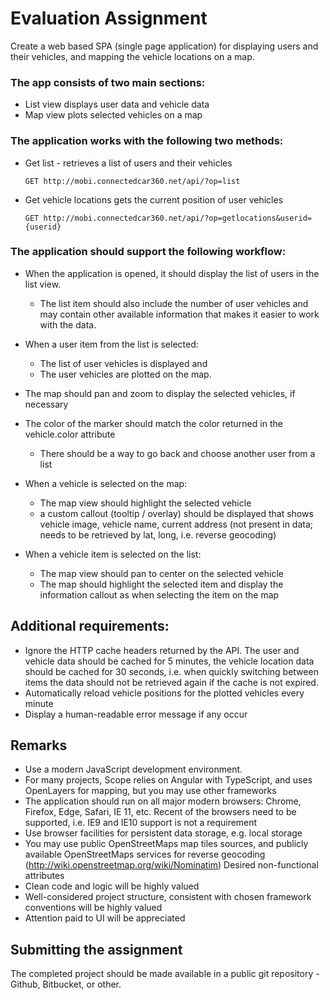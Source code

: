 # Evaluation Assignment

Create a web based SPA (single page application) for displaying users and their vehicles, and mapping the vehicle locations on a map.

### The app consists of two main sections:
* List view displays user data and vehicle data
* Map view plots selected vehicles on a map

### The application works with the following two methods:
* Get list - retrieves a list of users and their vehicles
    ```
    GET http://mobi.connectedcar360.net/api/?op=list
    ```
* Get vehicle locations gets the current position of user vehicles
    ```
    GET http://mobi.connectedcar360.net/api/?op=getlocations&userid={userid}
    ```

### The application should support the following workflow:
* When the application is opened, it should display the list of users in the list view.
    * The list item should also include the number of user vehicles and may contain other available
information that makes it easier to work with the data.

*  When a user item from the list is selected:
    * The list of user vehicles is displayed and
    * The user vehicles are plotted on the map.
*  The map should pan and zoom to display the selected vehicles, if necessary
*  The color of the marker should match the color returned in the vehicle.color attribute
    * There should be a way to go back and choose another user from a list
*  When a vehicle is selected on the map:
    * The map view should highlight the selected vehicle
    * a custom callout (tooltip / overlay) should be displayed that shows vehicle image, vehicle name,
current address (not present in data; needs to be retrieved by lat, long, i.e. reverse geocoding)

*  When a vehicle item is selected on the list:
    * The map view should pan to center on the selected vehicle
    * The map should highlight the selected item and display the information callout as when selecting
the item on the map

## Additional requirements:
*  Ignore the HTTP cache headers returned by the API. The user and vehicle data should be cached for 5
minutes, the vehicle location data should be cached for 30 seconds, i.e. when quickly switching between
items the data should not be retrieved again if the cache is not expired.
*  Automatically reload vehicle positions for the plotted vehicles every minute
*  Display a human-readable error message if any occur

## Remarks
* Use a modern JavaScript development environment.
* For many projects, Scope relies on Angular with TypeScript, and uses OpenLayers for mapping, but you may
use other frameworks
* The application should run on all major modern browsers: Chrome, Firefox, Edge, Safari, IE 11, etc. Recent of the
browsers need to be supported, i.e. IE9 and IE10 support is not a requirement
* Use browser facilities for persistent data storage, e.g. local storage
* You may use public OpenStreetMaps map tiles sources, and publicly available OpenStreetMaps services for
reverse geocoding (http://wiki.openstreetmap.org/wiki/Nominatim)
Desired non-functional attributes
* Clean code and logic will be highly valued
* Well-considered project structure, consistent with chosen framework conventions will be highly valued
* Attention paid to UI will be appreciated

## Submitting the assignment
The completed project should be made available in a public git repository - Github, Bitbucket, or other.